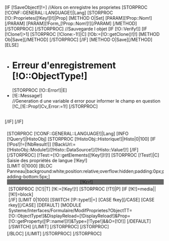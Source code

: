 [IF [!SaveObject!]!=]
	//Alors on enregistre les proprietes
	[STORPROC [!CONF::GENERAL::LANGUAGE!]|Lang]
		[STORPROC [!O::Proprietes([!Key!])!]|Prop]
			[METHOD O|Set]
				[PARAM][!Prop::Nom!][/PARAM]
				[PARAM][!Form_[!Prop::Nom!]!][/PARAM]
			[/METHOD]
		[/STORPROC]
	[/STORPROC]
	//Sauvegarde l objet
	[IF [!O::Verify!]]
		[IF [!Clone!]>1]
			[STORPROC [!Clone:-1!]|C]
				[!Ob:=[!O::getClone()!]!]
				[METHOD Ob|Save][/METHOD]
			[/STORPROC]
		[/IF]
		[METHOD O|Save][/METHOD]
	[ELSE]
		<ul class="Error">
		<li><h1>Erreur d'enregistrement [!O::ObjectType!]</h1></li>
		[STORPROC [!O::Error!]|E]
			<li>[!E::Message!]</li>
			//Generation d une variable d error pour informer le champ en question
			[!C_[!E::Prop!]Cv_Error:=1!]
		[/STORPROC]
		</ul>		
	[/IF]
[/IF]

<div style="overflow:hidden;position:relative;display:block;">
	<div style="overflow:hidden;width:100%;float:left;margin:7px;">
		[STORPROC [!CONF::GENERAL::LANGUAGE!]|Lang]
			[INFO [!Query!]|HistoObj]
			[STORPROC [!HistoObj::Historique!]|Histo|0|100]
				[IF [!Pos!]!=[!NbResult!]]
					[!BackUrl:=[!HistoObj::Module!]/[!Histo::DataSource!]/[!Histo::Value!]!]
				[/IF]
			[/STORPROC]
			[!Test:=[!O::getElements([!Key!])!]!]
			[STORPROC [!Test!]|C]
				<div class="BigTitle">Saisie des propri&eacute;t&eacute;s de langue [!Key!]</div>
				[LIMIT 0|1000]
					[BLOC Panneau|background:white;position:relative;overflow:hidden;padding:0px;padding-bottom:5px;]
						<div class="BigTitle" style="text-align:center;font-variant:small-caps;-moz-border-radius:5px 5px 0px 0px;background-color:#666;">[!Key!]</div>
						<div style="margin:5px">
						[STORPROC [!C!]|T]
							[!K:=[!Key!]!]
							[STORPROC [!T!]|P]
							[IF [!K!]=media||[!K!]=block]
								<div style="clear:both"></div>
							[/IF]
							[LIMIT 0|1000]
								[SWITCH [!P::type!]|=]
									[CASE fkey][/CASE]
									[CASE rkey][/CASE]
									[DEFAULT]
										[MODULE Systeme/Interfaces/Formulaire/ModifProprietes?ObjectTT=[!O::ObjectType!]&DisplayReload=[!DisplayReload!]&Prop=[!O::getProperty([!P::name!])!]&Type=[!Type!]&&O=[!O!]]
									[/DEFAULT]
								[/SWITCH]
							[/LIMIT]
							[/STORPROC]
						[/STORPROC]
						</div>
					[/BLOC]
				[/LIMIT]
			[/STORPROC]
		[/STORPROC]
	</div>
</div>
